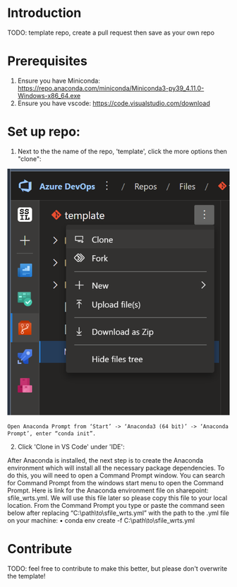 # Introduction 
TODO: template repo, create a pull request then save as your own repo

# Prerequisites
1.	Ensure you have Miniconda: https://repo.anaconda.com/miniconda/Miniconda3-py39_4.11.0-Windows-x86_64.exe
2.  Ensure you have vscode: https://code.visualstudio.com/download

# Set up repo:
1. Next to the the name of the repo, 'template', click the more options then "clone":

![alt text](delete/clone.png)

	Open Anaconda Prompt from ‘Start’ -> ‘Anaconda3 (64 bit)’ -> ‘Anaconda Prompt’, enter “conda init”.

2. Click 'Clone in VS Code' under 'IDE':


After Anaconda is installed, the next step is to create the Anaconda environment which will install all the necessary package dependencies. To do this, you will need to open a Command Prompt window. You can search for Command Prompt from the windows start menu to open the Command Prompt.
Here is link for the Anaconda environment file on sharepoint: sfile_wrts.yml. We will use this file later so please copy this file to your local location.
From the Command Prompt you type or paste the command seen below after replacing “C:\path\to\sfile_wrts.yml” with the path to the .yml file on your machine:
•	conda env create -f C:\path\to\sfile_wrts.yml


# Contribute
TODO: feel free to contribute to make this better, but please don't overwrite the template!
